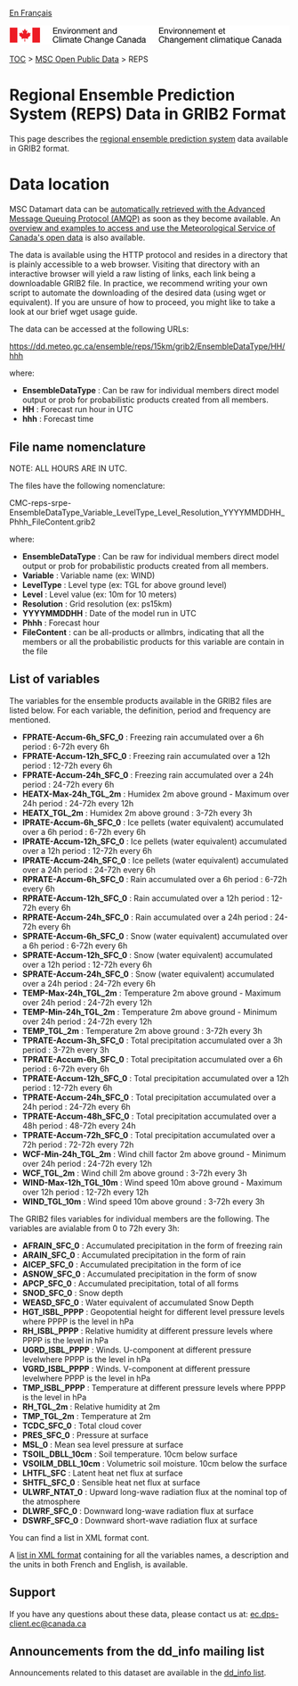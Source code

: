 [En Français](readme_reps-datamart_fr.md)

![ECCC logo](../../img_eccc-logo.png)

[TOC](../../readme_en.md) > [MSC Open Public Data](../readme_en.md) > REPS

# Regional Ensemble Prediction System (REPS) Data in GRIB2 Format

This page describes the [regional ensemble prediction system](readme_reps_en.md) data available in GRIB2 format.

# Data location

MSC Datamart data can be [automatically retrieved with the Advanced Message Queuing Protocol (AMQP)](.../../msc-datamart/amqp_en.md) as soon as they become available. An [overview and examples to access and use the Meteorological Service of Canada's open data](.../../usage/readme_en.md) is also available.

The data is available using the HTTP protocol and resides in a directory that is plainly accessible to a web browser. Visiting that directory with an interactive browser will yield a raw listing of links, each link being a downloadable GRIB2 file. In practice, we recommend writing your own script to automate the downloading of the desired data (using wget or equivalent). If you are unsure of how to proceed, you might like to take a look at our brief wget usage guide.

The data can be accessed at the following URLs:

https://dd.meteo.gc.ca/ensemble/reps/15km/grib2/EnsembleDataType/HH/hhh

where:
* __EnsembleDataType__ : Can be raw for individual members direct model output or prob for probabilistic products created from all members.
* __HH__ : Forecast run hour in UTC
* __hhh__ : Forecast time

## File name nomenclature 

NOTE: ALL HOURS ARE IN UTC.

The files have the following nomenclature:

CMC-reps-srpe-EnsembleDataType_Variable_LevelType_Level_Resolution_YYYYMMDDHH_Phhh_FileContent.grib2

where:

* __EnsembleDataType__ : Can be raw for individual members direct model output or prob for probabilistic products created from all members.
* __Variable__ : Variable name (ex: WIND) 
* __LevelType__ : Level type (ex: TGL for above ground level)
* __Level__ : Level value (ex: 10m for 10 meters)
* __Resolution__ : Grid resolution (ex: ps15km)
* __YYYYMMDDHH__ : Date of the model run in UTC
* __Phhh__ : Forecast hour
* __FileContent__ : can be all-products or allmbrs, indicating that all the members or all the probabilistic products for this variable are contain in the file 

## List of variables


The variables for the ensemble products available in the GRIB2 files are listed below. For each variable, the definition, period and frequency are mentioned.

* __FPRATE-Accum-6h_SFC_0__ :  Freezing rain accumulated over a 6h period : 6-72h every 6h
* __FPRATE-Accum-12h_SFC_0__ : Freezing rain accumulated over a 12h period : 12-72h every 6h
* __FPRATE-Accum-24h_SFC_0__ : Freezing rain accumulated over a 24h period : 24-72h every 6h
* __HEATX-Max-24h_TGL_2m__ :   Humidex 2m above ground - Maximum over 24h period : 24-72h every 12h
* __HEATX_TGL_2m__ :           Humidex 2m above ground : 3-72h every 3h
* __IPRATE-Accum-6h_SFC_0__ :  Ice pellets (water equivalent) accumulated over a 6h period : 6-72h every 6h
* __IPRATE-Accum-12h_SFC_0__ : Ice pellets (water equivalent) accumulated over a 12h period : 12-72h every 6h
* __IPRATE-Accum-24h_SFC_0__ : Ice pellets (water equivalent) accumulated over a 24h period : 24-72h every 6h
* __RPRATE-Accum-6h_SFC_0__ :  Rain accumulated over a 6h period : 6-72h every 6h
* __RPRATE-Accum-12h_SFC_0__ : Rain accumulated over a 12h period : 12-72h every 6h
* __RPRATE-Accum-24h_SFC_0__ : Rain accumulated over a 24h period : 24-72h every 6h
* __SPRATE-Accum-6h_SFC_0__ :  Snow (water equivalent) accumulated over a 6h period : 6-72h every 6h
* __SPRATE-Accum-12h_SFC_0__ : Snow (water equivalent) accumulated over a 12h period : 12-72h every 6h
* __SPRATE-Accum-24h_SFC_0__ : Snow (water equivalent) accumulated over a 24h period : 24-72h every 6h
* __TEMP-Max-24h_TGL_2m__ :    Temperature 2m above ground - Maximum over 24h period : 24-72h every 12h
* __TEMP-Min-24h_TGL_2m__ :    Temperature 2m above ground - Minimum over 24h period : 24-72h every 12h
* __TEMP_TGL_2m__ :            Temperature 2m above ground : 3-72h every 3h
* __TPRATE-Accum-3h_SFC_0__ :  Total precipitation accumulated over a 3h period : 3-72h every 3h
* __TPRATE-Accum-6h_SFC_0__ :  Total precipitation accumulated over a 6h period : 6-72h every 6h
* __TPRATE-Accum-12h_SFC_0__ : Total precipitation accumulated over a 12h period : 12-72h every 6h
* __TPRATE-Accum-24h_SFC_0__ : Total precipitation accumulated over a 24h period : 24-72h every 6h
* __TPRATE-Accum-48h_SFC_0__ : Total precipitation accumulated over a 48h period : 48-72h every 24h
* __TPRATE-Accum-72h_SFC_0__ : Total precipitation accumulated over a 72h period : 72-72h every 72h
* __WCF-Min-24h_TGL_2m__ :     Wind chill factor 2m above ground - Minimum over 24h period : 24-72h every 12h
* __WCF_TGL_2m__ :             Wind chill 2m above ground : 3-72h every 3h
* __WIND-Max-12h_TGL_10m__ :   Wind speed 10m above ground - Maximum over 12h period : 12-72h every 12h
* __WIND_TGL_10m__ :           Wind speed 10m above ground : 3-72h every 3h
                                                                                  
The GRIB2 files variables for individual members are the following. The variables are avialable from 0 to 72h every 3h:

* __AFRAIN_SFC_0__ :     Accumulated precipitation in the form of freezing rain
* __ARAIN_SFC_0__ :      Accumulated precipitation in the form of rain 
* __AICEP_SFC_0__ :      Accumulated precipitation in the form of ice 
* __ASNOW_SFC_0__ :      Accumulated precipitation in the form of snow 
* __APCP_SFC_0__ :       Accumulated precipitation, total of all forms
* __SNOD_SFC_0__ :       Snow depth 
* __WEASD_SFC_0__ :      Water equivalent of accumulated Snow Depth 
* __HGT_ISBL_PPPP__ :    Geopotential height for different level pressure levels where PPPP is the level in hPa
* __RH_ISBL_PPPP__ :     Relative humidity at different pressure levels where PPPP is the level in hPa
* __UGRD_ISBL_PPPP__ :   Winds. U-component at different pressure levelwhere PPPP is the level in hPa
* __VGRD_ISBL_PPPP__ :   Winds. V-component at different pressure levelwhere PPPP is the level in hPa
* __TMP_ISBL_PPPP__ :    Temperature at different pressure levels where PPPP is the level in hPa
* __RH_TGL_2m__ :        Relative humidity at 2m 
* __TMP_TGL_2m__ :       Temperature at 2m 
* __TCDC_SFC_0__ :       Total cloud cover
* __PRES_SFC_0__ :       Pressure at surface 
* __MSL_0__ :            Mean sea level pressure at surface 
* __TSOIL_DBLL_10cm__ :  Soil temperature. 10cm below surface 
* __VSOILM_DBLL_10cm__ : Volumetric soil moisture. 10cm below the surface 
* __LHTFL_SFC__ :        Latent heat net flux at surface 
* __SHTFL_SFC_0__ :      Sensible heat net flux at surface 
* __ULWRF_NTAT_0__ :     Upward long-wave radiation flux at the nominal top of the atmosphere 
* __DLWRF_SFC_0__ :      Downward long-wave radiation flux at surface 
* __DSWRF_SFC_0__ :      Downward short-wave radiation flux at surface 

You can find a list in XML format cont.

A [list in XML format](http://collaboration.cmc.ec.gc.ca/cmc/cmos/public_doc/msc-data/nwp_reps/reps_element.xml) containing for all the variables names, a description and the units in both French and English, is available.

## Support

If you have any questions about these data, please contact us at: ec.dps-client.ec@canada.ca

## Announcements from the dd_info mailing list 

Announcements related to this dataset are available in the [dd_info list](https://lists.ec.gc.ca/cgi-bin/mailman/listinfo/dd_info).
